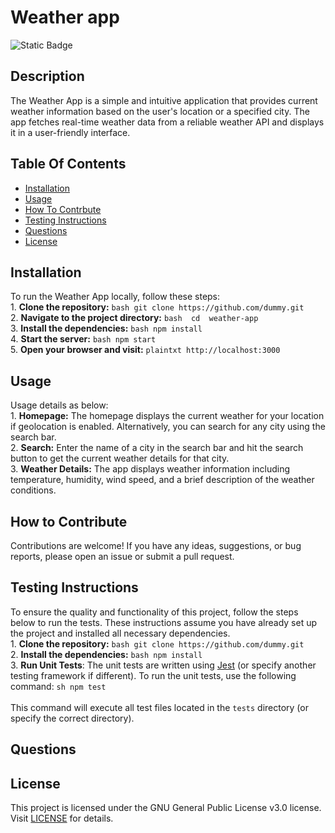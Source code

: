 
  # Weather app 

  ![Static Badge](https://img.shields.io/badge/GNU-License-green?logo=gnu) 

  ## Description
The Weather App is a simple and intuitive application that provides current weather information based on the user's location or a specified city. The app fetches real-time weather data from a reliable weather API and displays it in a user-friendly interface.   

  ## Table Of Contents

  - [Installation](#installation)
  - [Usage](#usage)
  - [How To Contrbute](#how-to-contribute)
  - [Testing Instructions](#testing-instructions)
  - [Questions](#questions)
  - [License](#license)

  ## Installation
To run the Weather App locally, follow these steps:<br>1. **Clone the repository:** ```bash git clone https://github.com/dummy.git```<br>2. **Navigate to the project directory:**  ```bash  cd  weather-app```<br>3. **Install the dependencies:** ```bash npm install```<br>4. **Start the server:** ```bash npm start```<br>5. **Open your browser and visit:** ```plaintxt http://localhost:3000``` 

  ## Usage
Usage details as below:<br>1. **Homepage:** The homepage displays the current weather for your location if geolocation is enabled. Alternatively, you can search for any city using the search bar.<br>2. **Search:** Enter the name of a city in the search bar and hit the search button to get the current weather details for that city.<br>3. **Weather Details:** The app displays weather information including temperature, humidity, wind speed, and a brief description of the weather conditions. 

  ## How to Contribute
Contributions are welcome! If you have any ideas, suggestions, or bug reports, please open an issue or submit a pull request.  

  ## Testing Instructions
To ensure the quality and functionality of this project, follow the steps below to run the tests. These instructions assume you have already set up the project and installed all necessary dependencies. <br>1. **Clone the repository:** ```bash git clone https://github.com/dummy.git```<br>2. **Install the dependencies:** ```bash npm install``` <br>3. **Run Unit Tests**: The unit tests are written using [Jest](https://jestjs.io/) (or specify another testing framework if different). To run the unit tests, use the following command: ```sh npm test```<br><br>This command will execute all test files located in the `tests` directory (or specify the correct directory). 

  ## Questions
## License
This project is licensed under the GNU General Public License v3.0 license. Visit [LICENSE](https://www.gnu.org/licenses/gpl-3.0.en.html) for details.